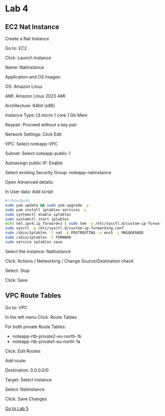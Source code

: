 # Lab 4

## EC2 Nat Instance

Create a Nat Instance

Go to: EC2

Click: Launch Instance

Name: NatInstance

Application and OS Images:

OS: Amazon Linux

AMI: Amazon Linux 2023 AMI

Architecture: 64bit (x86)

Instance Type: t3.micro 1 core 1 Gb Mem

Keypair: Proceed without a key pair

Network Settings: Click Edit

VPC: Select noteapp-VPC

Subnet: Select noteapp-public-1

Autoassign public IP: Enable

Select existing Security Group: noteapp-natinstance

Open Advanced details:

In User data: Add script

```bash
#!/bin/bash
sudo yum update && sudo yum upgrade -y
sudo yum install iptables-services -y
sudo systemctl enable iptables
sudo systemctl start iptables
echo net.ipv4.ip_forward=1 | sudo tee -a /etc/sysctl.d/custom-ip-forwarding.conf
sudo sysctl -p /etc/sysctl.d/custom-ip-forwarding.conf
sudo /sbin/iptables -t nat -A POSTROUTING -o ens5 -j MASQUERADE
sudo /sbin/iptables -F FORWARD
sudo service iptables save

```

Select the instance: NatInstance

Click: Actions / Networking / Change Source/Destination check

Select: Stop

Click: Save

## VPC Route Tables

Go to: VPC

In the left menu Click: Route Tables

For both private Route Tables:

- noteapp-rtb-private2-eu-north-1b
- noteapp-rtb-private1-eu-north-1a

Click: Edit Routes

Add route:

Destination: 0.0.0.0/0

Target: Select Instance

Select: Natinstance

Click: Save Changes

[Go to Lab 5](lab5.md)
